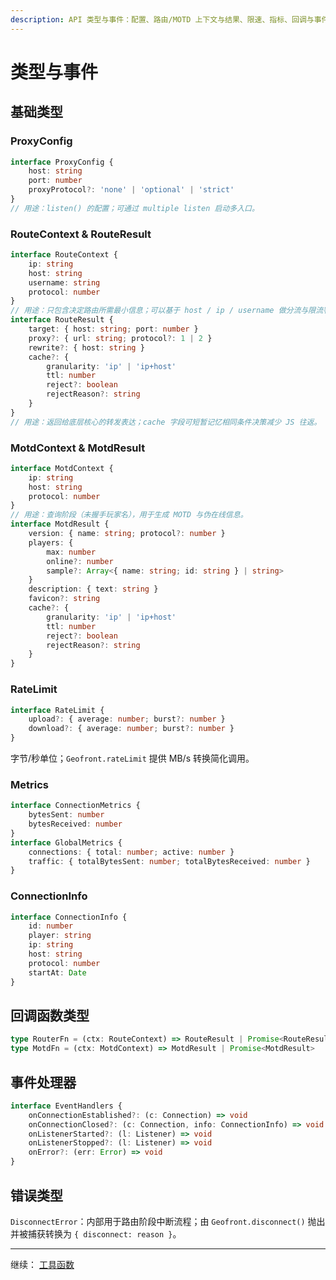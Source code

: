 ```yaml
---
description: API 类型与事件：配置、路由/MOTD 上下文与结果、限速、指标、回调与事件处理器定义。
---
```


# 类型与事件

## 基础类型

### ProxyConfig

```ts
interface ProxyConfig {
	host: string
	port: number
	proxyProtocol?: 'none' | 'optional' | 'strict'
}
// 用途：listen() 的配置；可通过 multiple listen 启动多入口。
```

### RouteContext & RouteResult

```ts
interface RouteContext {
	ip: string
	host: string
	username: string
	protocol: number
}
// 用途：只包含决定路由所需最小信息；可以基于 host / ip / username 做分流与限流判定。
interface RouteResult {
	target: { host: string; port: number }
	proxy?: { url: string; protocol?: 1 | 2 }
	rewrite?: { host: string }
	cache?: {
		granularity: 'ip' | 'ip+host'
		ttl: number
		reject?: boolean
		rejectReason?: string
	}
}
// 用途：返回给底层核心的转发表达；cache 字段可短暂记忆相同条件决策减少 JS 往返。
```

### MotdContext & MotdResult

```ts
interface MotdContext {
	ip: string
	host: string
	protocol: number
}
// 用途：查询阶段（未握手玩家名），用于生成 MOTD 与伪在线信息。
interface MotdResult {
	version: { name: string; protocol?: number }
	players: {
		max: number
		online?: number
		sample?: Array<{ name: string; id: string } | string>
	}
	description: { text: string }
	favicon?: string
	cache?: {
		granularity: 'ip' | 'ip+host'
		ttl: number
		reject?: boolean
		rejectReason?: string
	}
}
```

### RateLimit

```ts
interface RateLimit {
	upload?: { average: number; burst?: number }
	download?: { average: number; burst?: number }
}
```

字节/秒单位；`Geofront.rateLimit` 提供 MB/s 转换简化调用。

### Metrics

```ts
interface ConnectionMetrics {
	bytesSent: number
	bytesReceived: number
}
interface GlobalMetrics {
	connections: { total: number; active: number }
	traffic: { totalBytesSent: number; totalBytesReceived: number }
}
```

### ConnectionInfo

```ts
interface ConnectionInfo {
	id: number
	player: string
	ip: string
	host: string
	protocol: number
	startAt: Date
}
```

## 回调函数类型

```ts
type RouterFn = (ctx: RouteContext) => RouteResult | Promise<RouteResult>
type MotdFn = (ctx: MotdContext) => MotdResult | Promise<MotdResult>
```

## 事件处理器

```ts
interface EventHandlers {
	onConnectionEstablished?: (c: Connection) => void
	onConnectionClosed?: (c: Connection, info: ConnectionInfo) => void
	onListenerStarted?: (l: Listener) => void
	onListenerStopped?: (l: Listener) => void
	onError?: (err: Error) => void
}
```

## 错误类型

`DisconnectError`：内部用于路由阶段中断流程；由 `Geofront.disconnect()` 抛出并被捕获转换为 `{ disconnect: reason }`。

---

继续： [工具函数](./utils)
